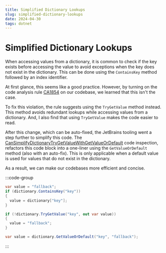 ```yaml
---
title: Simplified Dictionary Lookups
slug: simplified-dictionary-lookups
date: 2024-04-30
tags: dotnet
---
```


# Simplified Dictionary Lookups

When accessing values from a dictionary, it is common to check if the key exists before accessing the value to avoid exceptions when the key does not exist in the dictionary.
This can be done using the `ContainsKey` method followed by an index identifier.

At first glance, this seems like a good practice.
However, by turning on the code analysis rule [CA1854](https://learn.microsoft.com/en-us/dotnet/fundamentals/code-analysis/quality-rules/CA1854) on our codebase, we learned that this isn't the case.

To fix this violation, the rule suggests using the `TryGetValue` method instead.
This method avoids redundant lookups while accessing values from a dictionary.
And, I also find that using `TryGetValue` makes the code easier to read.

After this change, which can be auto-fixed, the JetBrains tooling went a step further to simplify this code.
The [CanSimplifyDictionaryTryGetValueWithGetValueOrDefault](https://www.jetbrains.com/help/resharper/CanSimplifyDictionaryTryGetValueWithGetValueOrDefault.html) code inspection, refactors this code block into a one-liner using the `GetValueOrDefault` method (also with an auto-fix).
This is only applicable when a default value is used for values that do not exist in the dictionary.

As a result, we can make our codebases more efficient and concise.

:::code-group

```cs [title=ContainsKey]
var value = "fallback";
if (dictionary.ContainsKey("key"))
{
  value = dictionary["key"];
}
```

```cs [title=TryGetValue]
if (!dictionary.TryGetValue("key", out var value))
{
  value = "fallback";
}
```

```cs [title=Contains Key]
var value = dictionary.GetValueOrDefault("key", "fallback");
```

:::
